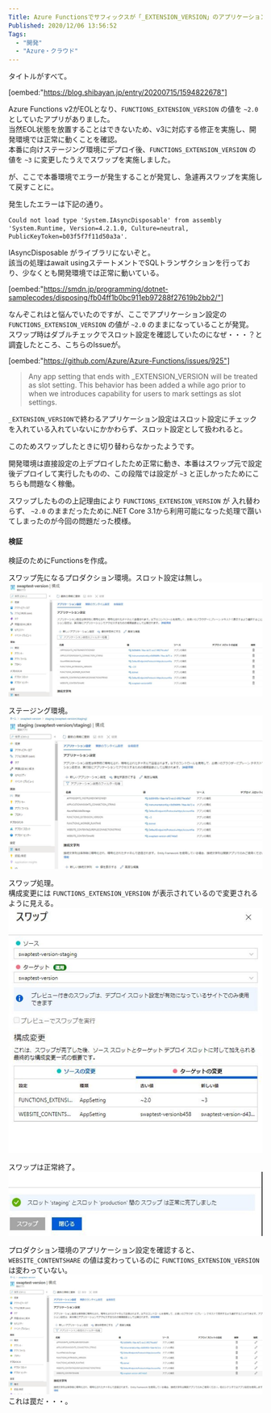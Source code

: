 ```yaml
---
Title: Azure Functionsでサフィックスが「_EXTENSION_VERSION」のアプリケーション設定はスワップ対象外？
Published: 2020/12/06 13:56:52
Tags:
  - "開発"
  - "Azure・クラウド"
---
```

タイトルがすべて。  

[oembed:"https://blog.shibayan.jp/entry/20200715/1594822678"]

Azure Functions v2がEOLとなり、`FUNCTIONS_EXTENSION_VERSION` の値を `~2.0` としていたアプリがありました。  
当然EOL状態を放置することはできないため、v3に対応する修正を実施し、開発環境では正常に動くことを確認。  
本番に向けステージング環境にデプロイ後、`FUNCTIONS_EXTENSION_VERSION` の値を `~3` に変更したうえでスワップを実施しました。  

が、ここで本番環境でエラーが発生することが発覚し、急遽再スワップを実施して戻すことに。  

<!-- more -->

発生したエラーは下記の通り。  
```
Could not load type 'System.IAsyncDisposable' from assembly 'System.Runtime, Version=4.2.1.0, Culture=neutral, PublicKeyToken=b03f5f7f11d50a3a'.
```

IAsyncDisposable がライブラリにないぞと。  
該当の処理はawait usingステートメントでSQLトランザクションを行っており、少なくとも開発環境では正常に動いている。  



[oembed:"https://smdn.jp/programming/dotnet-samplecodes/disposing/fb04ff1b0bc911eb97288f27619b2bb2/"]



なんぞこれはと悩んでいたのですが、ここでアプリケーション設定の `FUNCTIONS_EXTENSION_VERSION` の値が `~2.0` のままになっていることが発覚。  
スワップ時はダブルチェックでスロット設定を確認していたのになぜ・・・？と調査したところ、こちらのIssueが。  



[oembed:"https://github.com/Azure/Azure-Functions/issues/925"]

>Any app setting that ends with _EXTENSION_VERSION will be treated as slot setting. This behavior has been added a while ago prior to when we introduces capability for users to mark settings as slot settings.  

`_EXTENSION_VERSION`で終わるアプリケーション設定はスロット設定にチェックを入れている入れていないにかかわらず、スロット設定として扱われると。  

このためスワップしたときに切り替わらなかったようです。  

開発環境は直接設定の上デプロイしたため正常に動き、本番はスワップ元で設定後デプロイして実行したものの、この段階では設定が `~3` と正しかったためにこちらも問題なく稼働。  

スワップしたものの上記理由により `FUNCTIONS_EXTENSION_VERSION` が 入れ替わらず、 `~2.0` のままだったために.NET Core 3.1から利用可能になった処理で躓いてしまったのが今回の問題だった模様。  

#### 検証
検証のためにFunctionsを作成。

スワップ先になるプロダクション環境。スロット設定は無し。  
![](20201206134306.jpg) 

ステージング環境。
![](20201206134351.jpg) 

スワップ処理。  
構成変更には `FUNCTIONS_EXTENSION_VERSION` が表示されているので変更されるように見える。  
![](20201206134656.jpg) 

スワップは正常終了。  
 ![](20201206135108.jpg) 

プロダクション環境のアプリケーション設定を確認すると、 `WEBSITE_CONTENTSHARE` の値は変わっているのに `FUNCTIONS_EXTENSION_VERSION` は変わっていない。  
![](20201206135529.jpg) 
これは罠だ・・・。
